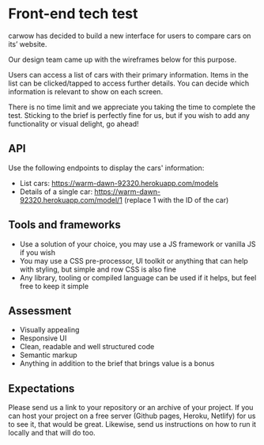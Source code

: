 # Front-end tech test

carwow has decided to build a new interface for users to compare cars on its’ website.

Our design team came up with the wireframes below for this purpose.

Users can access a list of cars with their primary information. Items in the list can be clicked/tapped to access further details. You can decide which information is relevant to show on each screen.

There is no time limit and we appreciate you taking the time to complete the test. Sticking to the brief is perfectly fine for us, but if you wish to add any functionality or visual delight, go ahead!

## API

Use the following endpoints to display the cars' information:

- List cars: <https://warm-dawn-92320.herokuapp.com/models>
- Details of a single car: <https://warm-dawn-92320.herokuapp.com/model/1> (replace 1 with the ID of the car)

## Tools and frameworks

- Use a solution of your choice, you may use a JS framework or vanilla JS if you wish
- You may use a CSS pre-processor, UI toolkit or anything that can help with styling, but simple and row CSS is also fine
- Any library, tooling or compiled language can be used if it helps, but feel free to keep it simple

## Assessment

- Visually appealing
- Responsive UI
- Clean, readable and well structured code
- Semantic markup
- Anything in addition to the brief that brings value is a bonus

## Expectations

Please send us a link to your repository or an archive of your project.
If you can host your project on a free server (Github pages, Heroku, Netlify) for us to see it, that would be great. Likewise, send us instructions on how to run it locally and that will do too.
